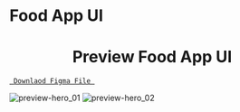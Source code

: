 # Food App UI
<h1 align="center">Preview Food App UI</h1>

<a align ="center" href=""> `  Downlaod Figma File  `</a>

![preview-hero_01]()
![preview-hero_02]()



